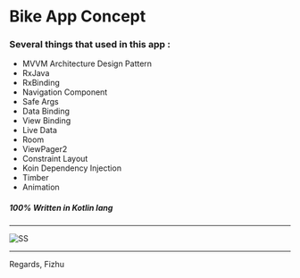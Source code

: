 # Bike App Concept

### Several things that used in this app :

* MVVM Architecture Design Pattern
* RxJava
* RxBinding
* Navigation Component
* Safe Args
* Data Binding
* View Binding
* Live Data
* Room
* ViewPager2
* Constraint Layout
* Koin Dependency Injection
* Timber
* Animation

##### 100% Written in Kotlin lang

<hr>

![SS](https://raw.githubusercontent.com/Fizhu/Bike-App-Concept/master/images/concept.png)

<hr>

Regards, Fizhu
